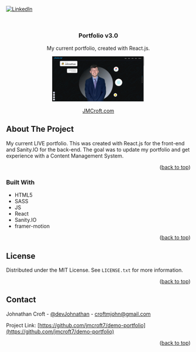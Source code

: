 <div id="top"></div>


<!-- PROJECT SHIELDS -->
[![LinkedIn][linkedin-shield]][linkedin-url]

<!-- PROJECT LOGO -->
<br />



<h3 align="center">Portfolio v3.0</h3>

<p align="center">
    My current portfolio, created with React.js. 
</p>

<div align="center">
<img src="https://raw.githubusercontent.com/jmcroft7/demo-portfolio/master/frontend_react/src/assets/Johnathan%20Croft%20%20%20Portfolio.png" width="50%" />
</div>

<div align="center">

<!-- Video Demo -->
[JMCroft.com](https://www.jmcroft.com)

</div>

<!-- ABOUT THE PROJECT -->

## About The Project

<p>My current LIVE portfolio. This was created with React.js for the front-end and Sanity.IO for the back-end. The goal was to update my portfolio and get experience with a Content Management System.</a>
</p>


<p align="right">(<a href="#top">back to top</a>)</p>

### Built With

- HTML5
- SASS
- JS
- React
- Sanity.IO
- framer-motion

<p align="right">(<a href="#top">back to top</a>)</p>

<!-- LICENSE -->

## License

Distributed under the MIT License. See `LICENSE.txt` for more information.

<p align="right">(<a href="#top">back to top</a>)</p>

<!-- CONTACT -->

## Contact

Johnathan Croft - [@devJohnathan](https://twitter.com/devJohnathan) - croftmjohn@gmail.com

Project Link: [https://github.com/jmcroft7/demo-portfolio](https://github.com/jmcroft7/demo-portfolio)

<p align="right">(<a href="#top">back to top</a>)</p>

<!-- MARKDOWN LINKS & IMAGES -->

[linkedin-shield]: https://img.shields.io/badge/-LinkedIn-black.svg?style=for-the-badge&logo=linkedin&colorB=555
[linkedin-url]: https://www.linkedin.com/in/devjohnathan/
